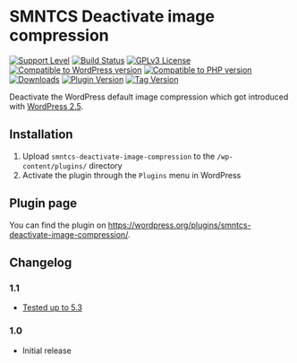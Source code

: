 # SMNTCS Deactivate image compression

[![Support Level](https://img.shields.io/badge/support-active-green.svg)](#support-level)
[![Build Status](https://api.travis-ci.com/nielslange/smntcs-deactivate-image-compression.svg?branch=master)](https://api.travis-ci.com/nielslange/smntcs-deactivate-image-compression)
[![GPLv3 License](https://img.shields.io/github/license/nielslange/smntcs-deactivate-image-compression.svg)](https://www.gnu.org/licenses/gpl.html)
[![Compatible to WordPress version](https://plugintests.com/plugins/smntcs-deactivate-image-compression/wp-badge.svg)](https://plugintests.com/plugins/smntcs-deactivate-image-compression/latest)
[![Compatible to PHP version](https://plugintests.com/plugins/smntcs-deactivate-image-compression/php-badge.svg)](https://plugintests.com/plugins/smntcs-deactivate-image-compression/latest)
[![Downloads](https://img.shields.io/wordpress/plugin/dt/smntcs-deactivate-image-compression.svg)](https://wordpress.org/plugins/smntcs-deactivate-image-compression/)
[![Plugin Version](https://img.shields.io/wordpress/plugin/v/smntcs-deactivate-image-compression.svg)](https://wordpress.org/plugins/smntcs-deactivate-image-compression/)
[![Tag Version](https://img.shields.io/github/tag/nielslange/smntcs-deactivate-image-compression.svg)](https://wordpress.org/plugins/smntcs-deactivate-image-compression/)

Deactivate the WordPress default image compression which got introduced with [WordPress 2.5](https://developer.wordpress.org/reference/hooks/jpeg_quality/).

## Installation

1. Upload `smntcs-deactivate-image-compression` to the `/wp-content/plugins/` directory
2. Activate the plugin through the `Plugins` menu in WordPress

## Plugin page

You can find the plugin on https://wordpress.org/plugins/smntcs-deactivate-image-compression/.

## Changelog

### 1.1

* [Tested up to 5.3](https://github.com/nielslange/smntcs-deactivate-image-compression/issues/4)

### 1.0

* Initial release
